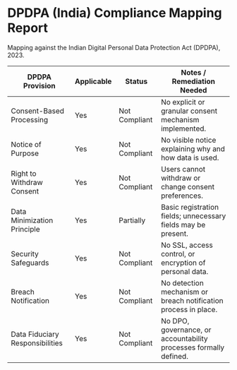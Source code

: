 # DPDPA (India) Compliance Mapping Report

Mapping against the Indian Digital Personal Data Protection Act (DPDPA), 2023.

| **DPDPA Provision**               | **Applicable** | **Status**        | **Notes / Remediation Needed**                                                           |
|----------------------------------|----------------|-------------------|-------------------------------------------------------------------------------------------|
| Consent-Based Processing         | Yes            | Not Compliant     | No explicit or granular consent mechanism implemented.                                   |
| Notice of Purpose                | Yes            | Not Compliant     | No visible notice explaining why and how data is used.                                   |
| Right to Withdraw Consent        | Yes            | Not Compliant     | Users cannot withdraw or change consent preferences.                                     |
| Data Minimization Principle      | Yes            | Partially         | Basic registration fields; unnecessary fields may be present.                            |
| Security Safeguards              | Yes            | Not Compliant     | No SSL, access control, or encryption of personal data.                                  |
| Breach Notification              | Yes            | Not Compliant     | No detection mechanism or breach notification process in place.                          |
| Data Fiduciary Responsibilities  | Yes            | Not Compliant     | No DPO, governance, or accountability processes formally defined.                        |
